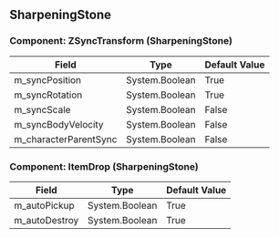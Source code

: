 ## SharpeningStone

### Component: ZSyncTransform (SharpeningStone)

|Field|Type|Default Value|
|---|---|---|
|m_syncPosition|System.Boolean|True|
|m_syncRotation|System.Boolean|True|
|m_syncScale|System.Boolean|False|
|m_syncBodyVelocity|System.Boolean|False|
|m_characterParentSync|System.Boolean|False|

### Component: ItemDrop (SharpeningStone)

|Field|Type|Default Value|
|---|---|---|
|m_autoPickup|System.Boolean|True|
|m_autoDestroy|System.Boolean|True|

